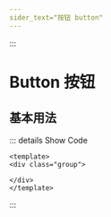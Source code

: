 ```yaml
---
sider_text="按钮 button"
---
```

:::

# Button 按钮

## 基本用法

<div class="group">
  <IPage/>
</div>

::: details Show Code

```vue
<template>
<div class="group">

</div>
</template>

```

:::
